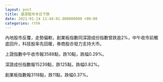 ```yaml
---
layout: post
title: 滬深股市半日下跌
date: 2021-01-14 11:44:01.000000000 +08:00
categories: rthk
---
```


內地股市反覆，走勢偏軟，創業板指數同深證成份指數曾跌逾2%，中午收市前觸底回升，科技股率先回暖，券商股亦發力支持大市。

上證指數中午收市報3588點，跌10點，跌幅0.29%。

深證成份指數報15239點，跌125點，跌幅0.82%。

創業板指數報3118點，跌11點，跌幅0.37%。
